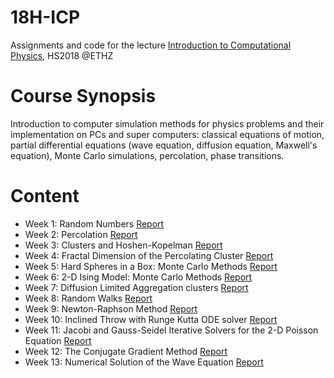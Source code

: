 # 18H-ICP
Assignments and code for the lecture [Introduction to Computational Physics](http://www.vvz.ethz.ch/Vorlesungsverzeichnis/lerneinheitPre.do?lerneinheitId=116481&semkez=2017W&lang=en), HS2018 @ETHZ

# Course Synopsis
Introduction to computer simulation methods for physics problems and their implementation on PCs and super computers: classical equations of motion, partial differential equations (wave equation, diffusion equation, Maxwell's equation), Monte Carlo simulations, percolation, phase transitions.

# Content

- Week 1: Random Numbers [Report](./ex01/ex01_report.pdf)
- Week 2: Percolation [Report](./ex02/ex02_report.pdf)
- Week 3: Clusters and Hoshen-Kopelman [Report](./ex03/ex03_report.pdf)
- Week 4: Fractal Dimension of the Percolating Cluster [Report](./ex04/ex04_report.pdf)
- Week 5: Hard Spheres in a Box: Monte Carlo Methods [Report](./ex05/ex05_report.pdf)
- Week 6: 2-D Ising Model: Monte Carlo Methods [Report](./ex06/ex06_report.pdf)
- Week 7: Diffusion Limited Aggregation clusters [Report](./ex07/ex07_report.pdf)
- Week 8: Random Walks [Report](./ex08/ex08_report.pdf)
- Week 9: Newton-Raphson Method [Report](./ex09/ex09_report.pdf)
- Week 10: Inclined Throw with Runge Kutta ODE solver [Report](./ex10/ex10_report.pdf)
- Week 11: Jacobi and Gauss-Seidel Iterative Solvers for the 2-D Poisson Equation [Report](./ex11/ex11_report.pdf)
- Week 12: The Conjugate Gradient Method [Report](./ex12/ex12_report.pdf)
- Week 13: Numerical Solution of the Wave Equation [Report](./ex13/ex13_report.pdf)
